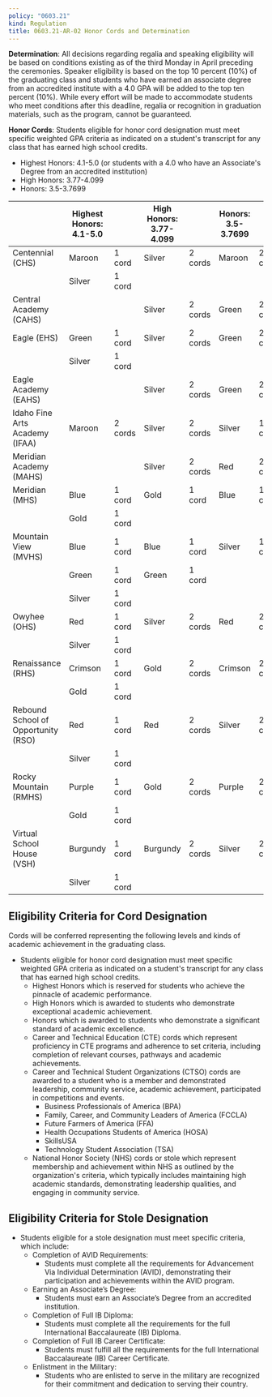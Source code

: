```yaml
---
policy: "0603.21"
kind: Regulation
title: 0603.21-AR-02 Honor Cords and Determination
---
```


**Determination**:
All decisions regarding regalia and speaking eligibility will be based on conditions existing as of the third Monday in April preceding the ceremonies. Speaker eligibility is based on the top 10 percent (10%) of the graduating class and students who have earned an associate degree from an accredited institute with a 4.0 GPA will be added to the top ten percent (10%).  While every effort will be made to accommodate students who meet conditions after this deadline, regalia or recognition in graduation materials, such as the program, cannot be guaranteed.

**Honor Cords**:
Students eligible for honor cord designation must meet specific weighted GPA criteria as indicated on a student's transcript for any class that has earned high school credits.
- Highest Honors: 4.1-5.0 (or students with a 4.0 who have an Associate's Degree from an accredited institution)
- High Honors: 3.77-4.099
- Honors: 3.5-3.7699

|                                     | Highest Honors: 4.1-5.0 |         | High Honors: 3.77-4.099 |         | Honors: 3.5-3.7699 |         |
| ----------------------------------- | ----------------------- | ------- | ----------------------- | ------- | ------------------ | ------- |
| Centennial (CHS)                    | Maroon                  | 1 cord  | Silver                  | 2 cords | Maroon             | 2 cords |
|                                     | Silver                  | 1 cord  |                         |         |                    |         |
| Central Academy (CAHS)              |                         |         | Silver                  | 2 cords | Green              | 2 cords |
| Eagle (EHS)                         | Green                   | 1 cord  | Silver                  | 2 cords | Green              | 2 cords |
|                                     | Silver                  | 1 cord  |                         |         |                    |         |
| Eagle Academy (EAHS)                |                         |         | Silver                  | 2 cords | Green              | 2 cords |
| Idaho Fine Arts Academy (IFAA)      | Maroon                  | 2 cords | Silver                  | 2 cords | Silver             | 1 cord  |
| Meridian Academy (MAHS)             |                         |         | Silver                  | 2 cords | Red                | 2 cords |
| Meridian (MHS)                      | Blue                    | 1 cord  | Gold                    | 1 cord  | Blue               | 1 cord  |
|                                     | Gold                    | 1 cord  |                         |         |                    |         |
| Mountain View (MVHS)                | Blue                    | 1 cord  | Blue                    | 1 cord  | Silver             | 1 cord  |
|                                     | Green                   | 1 cord  | Green                   | 1 cord  |                    |         |
|                                     | Silver                  | 1 cord  |                         |         |                    |         |
| Owyhee (OHS)                        | Red                     | 1 cord  | Silver                  | 2 cords | Red                | 2 cords |
|                                     | Silver                  | 1 cord  |                         |         |                    |         |
| Renaissance (RHS)                   | Crimson                 | 1 cord  | Gold                    | 2 cords | Crimson            | 2 cords |
|                                     | Gold                    | 1 cord  |                         |         |                    |         |
| Rebound School of Opportunity (RSO) | Red                     | 1 cord  | Red                     | 2 cords | Silver             | 2 cords |
|                                     | Silver                  | 1 cord  |                         |         |                    |         |
| Rocky Mountain (RMHS)               | Purple                  | 1 cord  | Gold                    | 2 cords | Purple             | 2 cords |
|                                     | Gold                    | 1 cord  |                         |         |                    |         |
| Virtual School House (VSH)          | Burgundy                | 1 cord  | Burgundy                | 2 cords | Silver             | 2 cords |
|                                     | Silver                  | 1 cord  |                         |         |                    |         |

## Eligibility Criteria for Cord Designation

Cords will be conferred representing the following levels and kinds of academic achievement in the graduating class.
- Students eligible for honor cord designation must meet specific weighted GPA criteria as indicated on a student's transcript for any class that has earned high school credits.
    - Highest Honors which is reserved for students who achieve the pinnacle of academic performance.
    - High Honors which is awarded to students who demonstrate exceptional academic achievement.
    - Honors which is awarded to students who demonstrate a significant standard of academic excellence.
    - Career and Technical Education (CTE) cords which represent proficiency in CTE programs and adherence to set criteria, including completion of relevant courses, pathways and academic achievements.
    - Career and Technical Student Organizations (CTSO) cords are awarded to a student who is a member and demonstrated leadership, community service, academic achievement, participated in competitions and events.
        - Business Professionals of America (BPA)
        - Family, Career, and Community Leaders of America (FCCLA)
        - Future Farmers of America (FFA)
        - Health Occupations Students of America (HOSA)
        - SkillsUSA
        - Technology Student Association (TSA)
    - National Honor Society (NHS) cords or stole which represent membership and achievement within NHS as outlined by the organization's criteria, which typically includes maintaining high academic standards, demonstrating leadership qualities, and engaging in community service.

## Eligibility Criteria for Stole Designation
- Students eligible for a stole designation must meet specific criteria, which include:
    - Completion of AVID Requirements:
        - Students must complete all the requirements for Advancement Via Individual Determination (AVID), demonstrating their participation and achievements within the AVID program.
    - Earning an Associate’s Degree:
        - Students must earn an Associate’s Degree from an accredited institution.
    - Completion of Full IB Diploma:
        - Students must complete all the requirements for the full International Baccalaureate (IB) Diploma.
    - Completion of Full IB Career Certificate:
        - Students must fulfill all the requirements for the full International Baccalaureate (IB) Career Certificate.
    - Enlistment in the Military:
        - Students who are enlisted to serve in the military are recognized for their commitment and dedication to serving their country.
